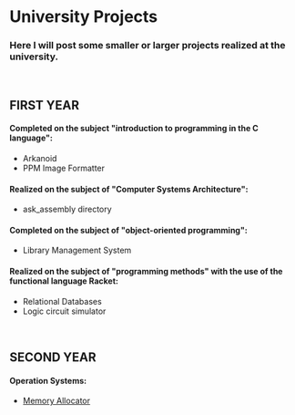
# University Projects
### Here I will post some smaller or larger projects realized at the university.
<br>

## FIRST YEAR

#### Completed on the subject "introduction to programming in the C language":
- Arkanoid
- PPM Image Formatter

#### Realized on the subject of "Computer Systems Architecture":
- ask_assembly directory

#### Completed on the subject of "object-oriented programming":
- Library Management System

####  Realized on the subject of "programming methods" with the use of the functional language Racket:
- Relational Databases
- Logic circuit simulator

<br>

## SECOND YEAR

#### Operation Systems:
- [Memory Allocator](https://github.com/julgitt/Memory-Allocator)

